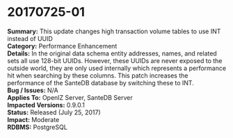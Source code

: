 # 20170725-01

**Summary:** This update changes high transaction volume tables to use INT instead of UUID   
**Category:** Performance Enhancement   
**Details:** In the original data schema entity addresses, names, and related sets all use 128-bit UUIDs. However, these UUIDs are never exposed to the outside world, they are only used internally which represents a performance hit when searching by these columns. This patch increases the performance of the SanteDB database by switching these to INT.   
**Bug / Issues:** N/A  
**Applies To:** OpenIZ Server, SanteDB Server  
**Impacted Versions:** 0.9.0.1  
**Status:** Released \(July 25, 2017\)  
**Impact:** Moderate   
**RDBMS:** PostgreSQL

